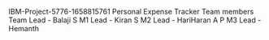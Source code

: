 IBM-Project-5776-1658815761
Personal Expense Tracker
Team members
Team Lead - Balaji S
M1 Lead - Kiran S
M2 Lead - HariHaran A P
M3 Lead - Hemanth
